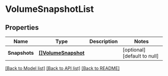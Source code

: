 # VolumeSnapshotList

## Properties
Name | Type | Description | Notes
------------ | ------------- | ------------- | -------------
**Snapshots** | [**[]VolumeSnapshot**](VolumeSnapshot.md) |  | [optional] [default to null]

[[Back to Model list]](../README.md#documentation-for-models) [[Back to API list]](../README.md#documentation-for-api-endpoints) [[Back to README]](../README.md)


